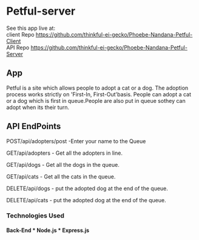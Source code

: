 # Petful-server

See this app live at: <br/>
client Repo https://github.com/thinkful-ei-gecko/Phoebe-Nandana-Petful-Client<br/>
API Repo https://github.com/thinkful-ei-gecko/Phoebe-Nandana-Petful-Server<br/>

## App 

Petful is a site which allows people to adopt a cat or a dog.
The adoption process works strictly on 'First-In, First-Out'basis.
People can adopt a cat or a dog which is first in queue.People are also put in queue sothey can adopt when its their turn.

## API EndPoints

POST/api/adopters/post -Enter your name to the Queue

GET/api/adopters - Get all the adopters in line.

GET/api/dogs - Get all the dogs in the queue.

GET/api/cats - Get all the cats in the queue.

DELETE/api/dogs - put the adopted dog at the end of the queue.

DELETE/api/cats - put the adopted dog at the end of the queue.

### Technologies Used

#### Back-End * Node.js * Express.js 
